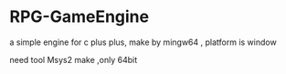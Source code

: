 # RPG-GameEngine
a simple engine for c plus plus, make by mingw64 , platform is window


need tool Msys2 make ,only 64bit
